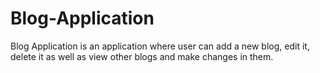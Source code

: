 # Blog-Application
Blog Application is an application where user can add a new blog, edit it, delete it as well as view other blogs and make changes in them.
